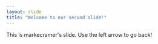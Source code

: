 ```yaml
---
layout: slide
title: "Welcome to our second slide!"
---
```

This is markecramer's slide.
Use the left arrow to go back!